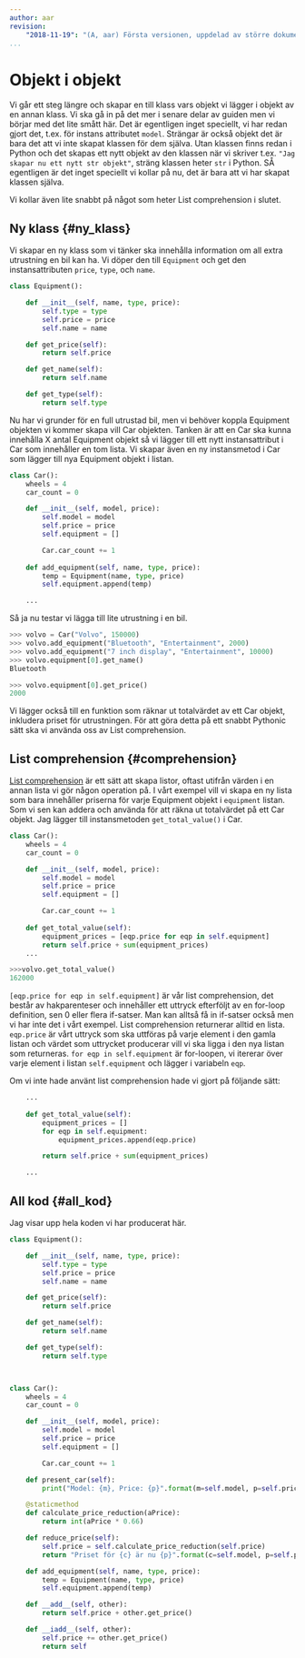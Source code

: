 ```yaml
---
author: aar
revision:
    "2018-11-19": "(A, aar) Första versionen, uppdelad av större dokument."
...
```

Objekt i objekt
==================================

Vi går ett steg längre och skapar en till klass vars objekt vi lägger i objekt av en annan klass. Vi ska gå in på det mer i senare delar av guiden men vi börjar med det lite smått här. Det är egentligen inget speciellt, vi har redan gjort det, t.ex. för instans attributet `model`. Strängar är också objekt det är bara det att vi inte skapat klassen för dem själva. Utan klassen finns redan i Python och det skapas ett nytt objekt av den klassen när vi skriver t.ex. `"Jag skapar nu ett nytt str objekt"`, sträng klassen heter `str` i Python. SÅ egentligen är det inget speciellt vi kollar på nu, det är bara att vi har skapat klassen själva.

Vi kollar även lite snabbt på något som heter List comprehension i slutet.



Ny klass {#ny_klass}
----------------------------------

Vi skapar en ny klass som vi tänker ska innehålla information om all extra utrustning en bil kan ha. Vi döper den till `Equipment` och get den instansattributen `price`, `type`, och `name`.

```python
class Equipment():

    def __init__(self, name, type, price):
        self.type = type
        self.price = price
        self.name = name

    def get_price(self):
        return self.price

    def get_name(self):
        return self.name

    def get_type(self):
        return self.type
```

Nu har vi grunder för en full utrustad bil, men vi behöver koppla Equipment objekten vi kommer skapa vill Car objekten. Tanken är att en Car ska kunna innehålla X antal Equipment objekt så vi lägger till ett nytt instansattribut i Car som innehåller en tom lista. Vi skapar även en ny instansmetod i Car som lägger till nya Equipment objekt i listan.

```python
class Car():
    wheels = 4
    car_count = 0

    def __init__(self, model, price):
        self.model = model
        self.price = price
        self.equipment = []

        Car.car_count += 1
    
    def add_equipment(self, name, type, price):
        temp = Equipment(name, type, price)
        self.equipment.append(temp)

    ...
```

Så ja nu testar vi lägga till lite utrustning i en bil.

```python
>>> volvo = Car("Volvo", 150000)
>>> volvo.add_equipment("Bluetooth", "Entertainment", 2000)
>>> volvo.add_equipment("7 inch display", "Entertainment", 10000)
>>> volvo.equipment[0].get_name()
Bluetooth

>>> volvo.equipment[0].get_price()
2000
```

Vi lägger också till en funktion som räknar ut totalvärdet av ett Car objekt, inkludera priset för utrustningen. För att göra detta på ett snabbt Pythonic sätt ska vi använda oss av List comprehension.



List comprehension {#comprehension}
----------------------------------

[List comprehension](https://docs.python.org/3/tutorial/datastructures.html#list-comprehensions) är ett sätt att skapa listor, oftast utifrån värden i en annan lista vi gör någon operation på. I vårt exempel vill vi skapa en ny lista som bara innehåller priserna för varje Equipment objekt i `equipment` listan. Som vi sen kan addera och använda för att räkna ut totalvärdet på ett Car objekt. Jag lägger till instansmetoden `get_total_value()` i Car.

```python
class Car():
    wheels = 4
    car_count = 0

    def __init__(self, model, price):
        self.model = model
        self.price = price
        self.equipment = []

        Car.car_count += 1
    
    def get_total_value(self):
        equipment_prices = [eqp.price for eqp in self.equipment]
        return self.price + sum(equipment_prices)
    ...

>>>volvo.get_total_value()
162000
```
`[eqp.price for eqp in self.equipment]` är vår list comprehension, det består av hakparenteser och innehåller ett uttryck efterföljt av en for-loop definition, sen 0 eller flera if-satser. Man kan alltså få in if-satser också men vi har inte det i vårt exempel. List comprehension returnerar alltid en lista. `eqp.price` är vårt uttryck som ska uttföras på varje element i den gamla listan och värdet som uttrycket producerar vill vi ska ligga i den nya listan som returneras. `for eqp in self.equipment` är for-loopen, vi itererar över varje element i listan `self.equipment` och lägger i variabeln `eqp`. 

Om vi inte hade använt list comprehension hade vi gjort på följande sätt:

```python
    ...
    
    def get_total_value(self):
        equipment_prices = []
        for eqp in self.equipment:
            equipment_prices.append(eqp.price)

        return self.price + sum(equipment_prices)

    ...
```



All kod {#all_kod}
----------------------------------

Jag visar upp hela koden vi har producerat här.

```python
class Equipment():

    def __init__(self, name, type, price):
        self.type = type
        self.price = price
        self.name = name

    def get_price(self):
        return self.price

    def get_name(self):
        return self.name

    def get_type(self):
        return self.type



class Car():
    wheels = 4
    car_count = 0

    def __init__(self, model, price):
        self.model = model
        self.price = price
        self.equipment = []

        Car.car_count += 1

    def present_car(self):
        print("Model: {m}, Price: {p}".format(m=self.model, p=self.price))

    @staticmethod
    def calculate_price_reduction(aPrice):
        return int(aPrice * 0.66)

    def reduce_price(self):
        self.price = self.calculate_price_reduction(self.price)
        return "Priset för {c} är nu {p}".format(c=self.model, p=self.price)

    def add_equipment(self, name, type, price):
        temp = Equipment(name, type, price)
        self.equipment.append(temp)

    def __add__(self, other):
        return self.price + other.get_price()

    def __iadd__(self, other):
        self.price += other.get_price()
        return self
```
